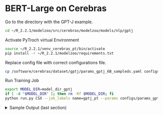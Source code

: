 # BERT-Large on Cerebras

Go to the directory with the GPT-J example. 
```bash
cd ~/R_2.2.1/modelzoo/src/cerebras/modelzoo/models/nlp/gptj
```

Activate PyTroch virtual Environment 
```bash
source ~/R_2.2.1/venv_cerebras_pt/bin/activate
pip install -r ~/R_2.2.1/modelzoo/requirements.txt
```

Replace config file with correct configurations file. 
```bash
cp /software/cerebras/dataset/gptj/params_gptj_6B_sampleds.yaml configs/params_gptj_6B_sampleds.yaml
```

Run Training Job
```bash
export MODEL_DIR=model_dir_gptj
if [ -d "$MODEL_DIR" ]; then rm -Rf $MODEL_DIR; fi
python run.py CSX --job_labels name=gptj_pt --params configs/params_gptj_6B_sampleds.yaml --num_csx=2 --mode train --model_dir $MODEL_DIR --mount_dirs /home/ /software --python_paths /home/$(whoami)/R_2.2.1/modelzoo/src --compile_dir $(whoami) |& tee mytest.log
```
<details>
  <summary>Sample Output (last section)</summary>
  
  ```bash
     2023-11-29 20:59:19,223 INFO:   Beginning appliance run
2023-11-29 21:03:53,875 INFO:   | Train Device=CSX, Step=100, Loss=8.43750, Rate=43.70 samples/sec, GlobalRate=43.70 samples/sec
2023-11-29 21:08:28,779 INFO:   | Train Device=CSX, Step=200, Loss=8.12500, Rate=43.67 samples/sec, GlobalRate=43.67 samples/sec
2023-11-29 21:08:28,781 INFO:   Saving checkpoint at step 200
2023-11-29 21:13:56,695 INFO:   Saved checkpoint model_dir_gptj/checkpoint_200.mdl
2023-11-29 21:14:30,135 INFO:   Heartbeat thread stopped for wsjob-kd4olqkhu6ya8qqzt88utd.
2023-11-29 21:14:30,142 INFO:   Training completed successfully!
2023-11-29 21:14:30,142 INFO:   Processed 24000 sample(s) in 910.883781998 seconds.
  ```
</details>
